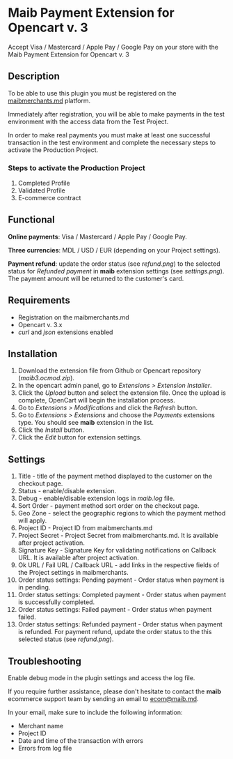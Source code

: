 # Maib Payment Extension for Opencart v. 3
Accept Visa / Mastercard / Apple Pay / Google Pay on your store with the Maib Payment Extension for Opencart v. 3

## Description
To be able to use this plugin you must be registered on the [maibmerchants.md](https://maibmerchants.md) platform.

Immediately after registration, you will be able to make payments in the test environment with the access data from the Test Project.

In order to make real payments you must make at least one successful transaction in the test environment and complete the necessary steps to activate the Production Project.

### Steps to activate the Production Project
1. Completed Profile
2. Validated Profile
3. E-commerce contract 

## Functional
**Online payments**: Visa / Mastercard / Apple Pay / Google Pay.

**Three currencies**: MDL / USD / EUR (depending on your Project settings).

**Payment refund**: update the order status (see _refund.png_) to the selected status for _Refunded payment_ in **maib** extension settings (see _settings.png_). The payment amount will be returned to the customer's card.

## Requirements
- Registration on the maibmerchants.md
- Opencart v. 3.x
- _curl_ and _json_ extensions enabled

## Installation
1. Download the extension file from Github or Opencart repository (_maib3.ocmod.zip_).
2. In the opencart admin panel, go to _Extensions > Extension Installer_.
3. Click the _Upload_ button and select the extension file. Once the upload is complete, OpenCart will begin the installation process.
4. Go to _Extensions > Modifications_ and click the _Refresh_ button.
5. Go to _Extensions > Extensions_ and choose the _Payments_ extensions type. You should see **maib** extension in the list.
6. Click the _Install_ button.
7. Click the _Edit_ button for extension settings.

## Settings
1. Title - title of the payment method displayed to the customer on the checkout page.
2. Status - enable/disable extension.
3. Debug - enable/disable extension logs in _maib.log_ file.
4. Sort Order - payment method sort order on the checkout page.
5. Geo Zone - select the geographic regions to which the payment method will apply.
6. Project ID - Project ID from maibmerchants.md
7. Project Secret - Project Secret from maibmerchants.md. It is available after project activation.
8. Signature Key - Signature Key for validating notifications on Callback URL. It is available after project activation.
9. Ok URL / Fail URL / Callback URL - add links in the respective fields of the Project settings in maibmerchants.
10. Order status settings: Pending payment - Order status when payment is in pending.
11. Order status settings: Completed payment - Order status when payment is successfully completed.
12. Order status settings: Failed payment - Order status when payment failed.
13. Order status settings: Refunded payment - Order status when payment is refunded. For payment refund, update the order status to the this selected status (see _refund.png_).

## Troubleshooting
Enable debug mode in the plugin settings and access the log file.

If you require further assistance, please don't hesitate to contact the **maib** ecommerce support team by sending an email to ecom@maib.md. 

In your email, make sure to include the following information:
- Merchant name
- Project ID
- Date and time of the transaction with errors
- Errors from log file
